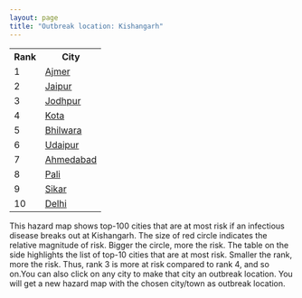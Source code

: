 ```yaml
---
layout: page
title: "Outbreak location: Kishangarh"
---
```

<div class="flex-container">
<div class="flex-item-left" id="mapid">
<script src="https://buda-magenta.github.io/hazard_map/load_map.js"></script>

<script>
var marker_outbreak = L.marker([26.588559, 74.861097],{"autoPan": true}).addTo(map); marker_outbreak.bindTooltip("Kishangarh").openTooltip();

var circle_1 = L.circle([26.469100, 74.639000], {"pane": "markerPane", "color": "red", "fill": true, "fillOpacity": 0.2, "fillRule": "evenodd", "lineCap": "round", "lineJoin": "round", "opacity": 1.0, "radius": 152217, "stroke": true, "weight": 3}).addTo(map);
circle_1.bindTooltip("Ajmer<br>rank: 1<br>hazard index: 0.152218")
circle_1.bindPopup('<a href="https://buda-magenta.github.io/hazard_map/Ajmer">Ajmer</a>')

var circle_2 = L.circle([26.915458, 75.818982], {"pane": "markerPane", "color": "red", "fill": true, "fillOpacity": 0.2, "fillRule": "evenodd", "lineCap": "round", "lineJoin": "round", "opacity": 1.0, "radius": 86995, "stroke": true, "weight": 3}).addTo(map);
circle_2.bindTooltip("Jaipur<br>rank: 2<br>hazard index: 0.086996")
circle_2.bindPopup('<a href="https://buda-magenta.github.io/hazard_map/Jaipur">Jaipur</a>')

var circle_3 = L.circle([26.296772, 73.035143], {"pane": "markerPane", "color": "red", "fill": true, "fillOpacity": 0.2, "fillRule": "evenodd", "lineCap": "round", "lineJoin": "round", "opacity": 1.0, "radius": 24289, "stroke": true, "weight": 3}).addTo(map);
circle_3.bindTooltip("Jodhpur<br>rank: 3<br>hazard index: 0.024289")
circle_3.bindPopup('<a href="https://buda-magenta.github.io/hazard_map/Jodhpur">Jodhpur</a>')

var circle_4 = L.circle([25.196826, 76.000893], {"pane": "markerPane", "color": "red", "fill": true, "fillOpacity": 0.2, "fillRule": "evenodd", "lineCap": "round", "lineJoin": "round", "opacity": 1.0, "radius": 20548, "stroke": true, "weight": 3}).addTo(map);
circle_4.bindTooltip("Kota<br>rank: 4<br>hazard index: 0.020549")
circle_4.bindPopup('<a href="https://buda-magenta.github.io/hazard_map/Kota">Kota</a>')

var circle_5 = L.circle([25.488773, 74.699613], {"pane": "markerPane", "color": "red", "fill": true, "fillOpacity": 0.2, "fillRule": "evenodd", "lineCap": "round", "lineJoin": "round", "opacity": 1.0, "radius": 16128, "stroke": true, "weight": 3}).addTo(map);
circle_5.bindTooltip("Bhilwara<br>rank: 5<br>hazard index: 0.016129")
circle_5.bindPopup('<a href="https://buda-magenta.github.io/hazard_map/Bhilwara">Bhilwara</a>')

var circle_6 = L.circle([24.578721, 73.686257], {"pane": "markerPane", "color": "red", "fill": true, "fillOpacity": 0.2, "fillRule": "evenodd", "lineCap": "round", "lineJoin": "round", "opacity": 1.0, "radius": 10836, "stroke": true, "weight": 3}).addTo(map);
circle_6.bindTooltip("Udaipur<br>rank: 6<br>hazard index: 0.010836")
circle_6.bindPopup('<a href="https://buda-magenta.github.io/hazard_map/Udaipur">Udaipur</a>')

var circle_7 = L.circle([23.021624, 72.579707], {"pane": "markerPane", "color": "red", "fill": true, "fillOpacity": 0.2, "fillRule": "evenodd", "lineCap": "round", "lineJoin": "round", "opacity": 1.0, "radius": 5729, "stroke": true, "weight": 3}).addTo(map);
circle_7.bindTooltip("Ahmedabad<br>rank: 7<br>hazard index: 0.005729")
circle_7.bindPopup('<a href="https://buda-magenta.github.io/hazard_map/Ahmedabad">Ahmedabad</a>')

var circle_8 = L.circle([25.604091, 73.415609], {"pane": "markerPane", "color": "red", "fill": true, "fillOpacity": 0.2, "fillRule": "evenodd", "lineCap": "round", "lineJoin": "round", "opacity": 1.0, "radius": 5402, "stroke": true, "weight": 3}).addTo(map);
circle_8.bindTooltip("Pali<br>rank: 8<br>hazard index: 0.005402")
circle_8.bindPopup('<a href="https://buda-magenta.github.io/hazard_map/Pali">Pali</a>')

var circle_9 = L.circle([27.662826, 75.027926], {"pane": "markerPane", "color": "red", "fill": true, "fillOpacity": 0.2, "fillRule": "evenodd", "lineCap": "round", "lineJoin": "round", "opacity": 1.0, "radius": 4990, "stroke": true, "weight": 3}).addTo(map);
circle_9.bindTooltip("Sikar<br>rank: 9<br>hazard index: 0.004991")
circle_9.bindPopup('<a href="https://buda-magenta.github.io/hazard_map/Sikar">Sikar</a>')

var circle_10 = L.circle([28.651718, 77.221939], {"pane": "markerPane", "color": "red", "fill": true, "fillOpacity": 0.2, "fillRule": "evenodd", "lineCap": "round", "lineJoin": "round", "opacity": 1.0, "radius": 4346, "stroke": true, "weight": 3}).addTo(map);
circle_10.bindTooltip("Delhi<br>rank: 10<br>hazard index: 0.004347")
circle_10.bindPopup('<a href="https://buda-magenta.github.io/hazard_map/Delhi">Delhi</a>')

var circle_11 = L.circle([26.099214, 74.312704], {"pane": "markerPane", "color": "red", "fill": true, "fillOpacity": 0.2, "fillRule": "evenodd", "lineCap": "round", "lineJoin": "round", "opacity": 1.0, "radius": 3939, "stroke": true, "weight": 3}).addTo(map);
circle_11.bindTooltip("Beawar<br>rank: 11<br>hazard index: 0.003940")
circle_11.bindPopup('<a href="https://buda-magenta.github.io/hazard_map/Beawar">Beawar</a>')

var circle_12 = L.circle([26.122147, 75.663754], {"pane": "markerPane", "color": "red", "fill": true, "fillOpacity": 0.2, "fillRule": "evenodd", "lineCap": "round", "lineJoin": "round", "opacity": 1.0, "radius": 3378, "stroke": true, "weight": 3}).addTo(map);
circle_12.bindTooltip("Tonk<br>rank: 12<br>hazard index: 0.003378")
circle_12.bindPopup('<a href="https://buda-magenta.github.io/hazard_map/Tonk">Tonk</a>')

var circle_13 = L.circle([28.206144, 74.691907], {"pane": "markerPane", "color": "red", "fill": true, "fillOpacity": 0.2, "fillRule": "evenodd", "lineCap": "round", "lineJoin": "round", "opacity": 1.0, "radius": 2991, "stroke": true, "weight": 3}).addTo(map);
circle_13.bindTooltip("Churu<br>rank: 13<br>hazard index: 0.002991")
circle_13.bindPopup('<a href="https://buda-magenta.github.io/hazard_map/Churu">Churu</a>')

var circle_14 = L.circle([27.701115, 74.464936], {"pane": "markerPane", "color": "red", "fill": true, "fillOpacity": 0.2, "fillRule": "evenodd", "lineCap": "round", "lineJoin": "round", "opacity": 1.0, "radius": 2845, "stroke": true, "weight": 3}).addTo(map);
circle_14.bindTooltip("Sujangarh<br>rank: 14<br>hazard index: 0.002845")
circle_14.bindPopup('<a href="https://buda-magenta.github.io/hazard_map/Sujangarh">Sujangarh</a>')

var circle_15 = L.circle([25.500000, 75.833333], {"pane": "markerPane", "color": "red", "fill": true, "fillOpacity": 0.2, "fillRule": "evenodd", "lineCap": "round", "lineJoin": "round", "opacity": 1.0, "radius": 2385, "stroke": true, "weight": 3}).addTo(map);
circle_15.bindTooltip("Bundi<br>rank: 15<br>hazard index: 0.002386")
circle_15.bindPopup('<a href="https://buda-magenta.github.io/hazard_map/Bundi">Bundi</a>')

var circle_16 = L.circle([24.500000, 74.500000], {"pane": "markerPane", "color": "red", "fill": true, "fillOpacity": 0.2, "fillRule": "evenodd", "lineCap": "round", "lineJoin": "round", "opacity": 1.0, "radius": 2337, "stroke": true, "weight": 3}).addTo(map);
circle_16.bindTooltip("Chittaurgarh<br>rank: 16<br>hazard index: 0.002338")
circle_16.bindPopup('<a href="https://buda-magenta.github.io/hazard_map/Chittaurgarh">Chittaurgarh</a>')

var circle_17 = L.circle([27.060786, 74.176675], {"pane": "markerPane", "color": "red", "fill": true, "fillOpacity": 0.2, "fillRule": "evenodd", "lineCap": "round", "lineJoin": "round", "opacity": 1.0, "radius": 2143, "stroke": true, "weight": 3}).addTo(map);
circle_17.bindTooltip("Nagaur<br>rank: 17<br>hazard index: 0.002143")
circle_17.bindPopup('<a href="https://buda-magenta.github.io/hazard_map/Nagaur">Nagaur</a>')

var circle_18 = L.circle([28.015929, 73.317137], {"pane": "markerPane", "color": "red", "fill": true, "fillOpacity": 0.2, "fillRule": "evenodd", "lineCap": "round", "lineJoin": "round", "opacity": 1.0, "radius": 2128, "stroke": true, "weight": 3}).addTo(map);
circle_18.bindTooltip("Bikaner<br>rank: 18<br>hazard index: 0.002128")
circle_18.bindPopup('<a href="https://buda-magenta.github.io/hazard_map/Bikaner">Bikaner</a>')

var circle_19 = L.circle([26.229141, 76.304533], {"pane": "markerPane", "color": "red", "fill": true, "fillOpacity": 0.2, "fillRule": "evenodd", "lineCap": "round", "lineJoin": "round", "opacity": 1.0, "radius": 1923, "stroke": true, "weight": 3}).addTo(map);
circle_19.bindTooltip("Sawai Madhopur<br>rank: 19<br>hazard index: 0.001923")
circle_19.bindPopup('<a href="https://buda-magenta.github.io/hazard_map/Sawai_Madhopur">Sawai Madhopur</a>')

var circle_20 = L.circle([23.258486, 77.401989], {"pane": "markerPane", "color": "red", "fill": true, "fillOpacity": 0.2, "fillRule": "evenodd", "lineCap": "round", "lineJoin": "round", "opacity": 1.0, "radius": 1633, "stroke": true, "weight": 3}).addTo(map);
circle_20.bindTooltip("Bhopal<br>rank: 20<br>hazard index: 0.001633")
circle_20.bindPopup('<a href="https://buda-magenta.github.io/hazard_map/Bhopal">Bhopal</a>')

var circle_21 = L.circle([27.175255, 78.009816], {"pane": "markerPane", "color": "red", "fill": true, "fillOpacity": 0.2, "fillRule": "evenodd", "lineCap": "round", "lineJoin": "round", "opacity": 1.0, "radius": 1336, "stroke": true, "weight": 3}).addTo(map);
circle_21.bindTooltip("Agra<br>rank: 21<br>hazard index: 0.001336")
circle_21.bindPopup('<a href="https://buda-magenta.github.io/hazard_map/Agra">Agra</a>')

var circle_22 = L.circle([19.075990, 72.877393], {"pane": "markerPane", "color": "red", "fill": true, "fillOpacity": 0.2, "fillRule": "evenodd", "lineCap": "round", "lineJoin": "round", "opacity": 1.0, "radius": 1309, "stroke": true, "weight": 3}).addTo(map);
circle_22.bindTooltip("Mumbai<br>rank: 22<br>hazard index: 0.001310")
circle_22.bindPopup('<a href="https://buda-magenta.github.io/hazard_map/Mumbai">Mumbai</a>')

var circle_23 = L.circle([27.639077, 76.614452], {"pane": "markerPane", "color": "red", "fill": true, "fillOpacity": 0.2, "fillRule": "evenodd", "lineCap": "round", "lineJoin": "round", "opacity": 1.0, "radius": 1301, "stroke": true, "weight": 3}).addTo(map);
circle_23.bindTooltip("Alwar<br>rank: 23<br>hazard index: 0.001302")
circle_23.bindPopup('<a href="https://buda-magenta.github.io/hazard_map/Alwar">Alwar</a>')

var circle_24 = L.circle([23.071874, 70.131715], {"pane": "markerPane", "color": "red", "fill": true, "fillOpacity": 0.2, "fillRule": "evenodd", "lineCap": "round", "lineJoin": "round", "opacity": 1.0, "radius": 1105, "stroke": true, "weight": 3}).addTo(map);
circle_24.bindTooltip("Gandhidham<br>rank: 24<br>hazard index: 0.001106")
circle_24.bindPopup('<a href="https://buda-magenta.github.io/hazard_map/Gandhidham">Gandhidham</a>')

var circle_25 = L.circle([22.305199, 70.802834], {"pane": "markerPane", "color": "red", "fill": true, "fillOpacity": 0.2, "fillRule": "evenodd", "lineCap": "round", "lineJoin": "round", "opacity": 1.0, "radius": 778, "stroke": true, "weight": 3}).addTo(map);
circle_25.bindTooltip("Rajkot<br>rank: 25<br>hazard index: 0.000779")
circle_25.bindPopup('<a href="https://buda-magenta.github.io/hazard_map/Rajkot">Rajkot</a>')

var circle_26 = L.circle([28.079690, 75.541768], {"pane": "markerPane", "color": "red", "fill": true, "fillOpacity": 0.2, "fillRule": "evenodd", "lineCap": "round", "lineJoin": "round", "opacity": 1.0, "radius": 758, "stroke": true, "weight": 3}).addTo(map);
circle_26.bindTooltip("Jhunjhunun<br>rank: 26<br>hazard index: 0.000758")
circle_26.bindPopup('<a href="https://buda-magenta.github.io/hazard_map/Jhunjhunun">Jhunjhunun</a>')

var circle_27 = L.circle([24.170979, 72.436638], {"pane": "markerPane", "color": "red", "fill": true, "fillOpacity": 0.2, "fillRule": "evenodd", "lineCap": "round", "lineJoin": "round", "opacity": 1.0, "radius": 749, "stroke": true, "weight": 3}).addTo(map);
circle_27.bindTooltip("Palanpur<br>rank: 27<br>hazard index: 0.000750")
circle_27.bindPopup('<a href="https://buda-magenta.github.io/hazard_map/Palanpur">Palanpur</a>')

var circle_28 = L.circle([23.247245, 69.668339], {"pane": "markerPane", "color": "red", "fill": true, "fillOpacity": 0.2, "fillRule": "evenodd", "lineCap": "round", "lineJoin": "round", "opacity": 1.0, "radius": 654, "stroke": true, "weight": 3}).addTo(map);
circle_28.bindTooltip("Bhuj<br>rank: 28<br>hazard index: 0.000654")
circle_28.bindPopup('<a href="https://buda-magenta.github.io/hazard_map/Bhuj">Bhuj</a>')

var circle_29 = L.circle([22.541418, 88.357691], {"pane": "markerPane", "color": "red", "fill": true, "fillOpacity": 0.2, "fillRule": "evenodd", "lineCap": "round", "lineJoin": "round", "opacity": 1.0, "radius": 596, "stroke": true, "weight": 3}).addTo(map);
circle_29.bindTooltip("Kolkata<br>rank: 29<br>hazard index: 0.000596")
circle_29.bindPopup('<a href="https://buda-magenta.github.io/hazard_map/Kolkata">Kolkata</a>')

var circle_30 = L.circle([24.917151, 76.696403], {"pane": "markerPane", "color": "red", "fill": true, "fillOpacity": 0.2, "fillRule": "evenodd", "lineCap": "round", "lineJoin": "round", "opacity": 1.0, "radius": 593, "stroke": true, "weight": 3}).addTo(map);
circle_30.bindTooltip("Baran<br>rank: 30<br>hazard index: 0.000594")
circle_30.bindPopup('<a href="https://buda-magenta.github.io/hazard_map/Baran">Baran</a>')

var circle_31 = L.circle([23.160894, 79.949770], {"pane": "markerPane", "color": "red", "fill": true, "fillOpacity": 0.2, "fillRule": "evenodd", "lineCap": "round", "lineJoin": "round", "opacity": 1.0, "radius": 588, "stroke": true, "weight": 3}).addTo(map);
circle_31.bindTooltip("Jabalpur<br>rank: 31<br>hazard index: 0.000588")
circle_31.bindPopup('<a href="https://buda-magenta.github.io/hazard_map/Jabalpur">Jabalpur</a>')

var circle_32 = L.circle([25.531031, 78.652689], {"pane": "markerPane", "color": "red", "fill": true, "fillOpacity": 0.2, "fillRule": "evenodd", "lineCap": "round", "lineJoin": "round", "opacity": 1.0, "radius": 570, "stroke": true, "weight": 3}).addTo(map);
circle_32.bindTooltip("Jhansi<br>rank: 32<br>hazard index: 0.000571")
circle_32.bindPopup('<a href="https://buda-magenta.github.io/hazard_map/Jhansi">Jhansi</a>')

var circle_33 = L.circle([17.388786, 78.461065], {"pane": "markerPane", "color": "red", "fill": true, "fillOpacity": 0.2, "fillRule": "evenodd", "lineCap": "round", "lineJoin": "round", "opacity": 1.0, "radius": 565, "stroke": true, "weight": 3}).addTo(map);
circle_33.bindTooltip("Hyderabad<br>rank: 33<br>hazard index: 0.000565")
circle_33.bindPopup('<a href="https://buda-magenta.github.io/hazard_map/Hyderabad">Hyderabad</a>')

var circle_34 = L.circle([12.979120, 77.591300], {"pane": "markerPane", "color": "red", "fill": true, "fillOpacity": 0.2, "fillRule": "evenodd", "lineCap": "round", "lineJoin": "round", "opacity": 1.0, "radius": 551, "stroke": true, "weight": 3}).addTo(map);
circle_34.bindTooltip("Bangalore<br>rank: 34<br>hazard index: 0.000552")
circle_34.bindPopup('<a href="https://buda-magenta.github.io/hazard_map/Bangalore">Bangalore</a>')

var circle_35 = L.circle([21.170200, 72.831100], {"pane": "markerPane", "color": "red", "fill": true, "fillOpacity": 0.2, "fillRule": "evenodd", "lineCap": "round", "lineJoin": "round", "opacity": 1.0, "radius": 515, "stroke": true, "weight": 3}).addTo(map);
circle_35.bindTooltip("Surat<br>rank: 35<br>hazard index: 0.000515")
circle_35.bindPopup('<a href="https://buda-magenta.github.io/hazard_map/Surat">Surat</a>')

var circle_36 = L.circle([26.460914, 80.321759], {"pane": "markerPane", "color": "red", "fill": true, "fillOpacity": 0.2, "fillRule": "evenodd", "lineCap": "round", "lineJoin": "round", "opacity": 1.0, "radius": 491, "stroke": true, "weight": 3}).addTo(map);
circle_36.bindTooltip("Kanpur<br>rank: 36<br>hazard index: 0.000491")
circle_36.bindPopup('<a href="https://buda-magenta.github.io/hazard_map/Kanpur">Kanpur</a>')

var circle_37 = L.circle([24.935635, 82.647701], {"pane": "markerPane", "color": "red", "fill": true, "fillOpacity": 0.2, "fillRule": "evenodd", "lineCap": "round", "lineJoin": "round", "opacity": 1.0, "radius": 481, "stroke": true, "weight": 3}).addTo(map);
circle_37.bindTooltip("Mirzapur<br>rank: 37<br>hazard index: 0.000482")
circle_37.bindPopup('<a href="https://buda-magenta.github.io/hazard_map/Mirzapur">Mirzapur</a>')

var circle_38 = L.circle([24.268349, 72.204387], {"pane": "markerPane", "color": "red", "fill": true, "fillOpacity": 0.2, "fillRule": "evenodd", "lineCap": "round", "lineJoin": "round", "opacity": 1.0, "radius": 479, "stroke": true, "weight": 3}).addTo(map);
circle_38.bindTooltip("Deesa<br>rank: 38<br>hazard index: 0.000480")
circle_38.bindPopup('<a href="https://buda-magenta.github.io/hazard_map/Deesa">Deesa</a>')

var circle_39 = L.circle([23.174597, 75.785142], {"pane": "markerPane", "color": "red", "fill": true, "fillOpacity": 0.2, "fillRule": "evenodd", "lineCap": "round", "lineJoin": "round", "opacity": 1.0, "radius": 468, "stroke": true, "weight": 3}).addTo(map);
circle_39.bindTooltip("Ujjain<br>rank: 39<br>hazard index: 0.000469")
circle_39.bindPopup('<a href="https://buda-magenta.github.io/hazard_map/Ujjain">Ujjain</a>')

var circle_40 = L.circle([27.633333, 77.583333], {"pane": "markerPane", "color": "red", "fill": true, "fillOpacity": 0.2, "fillRule": "evenodd", "lineCap": "round", "lineJoin": "round", "opacity": 1.0, "radius": 454, "stroke": true, "weight": 3}).addTo(map);
circle_40.bindTooltip("Mathura<br>rank: 40<br>hazard index: 0.000455")
circle_40.bindPopup('<a href="https://buda-magenta.github.io/hazard_map/Mathura">Mathura</a>')

var circle_41 = L.circle([22.720362, 75.868200], {"pane": "markerPane", "color": "red", "fill": true, "fillOpacity": 0.2, "fillRule": "evenodd", "lineCap": "round", "lineJoin": "round", "opacity": 1.0, "radius": 413, "stroke": true, "weight": 3}).addTo(map);
circle_41.bindTooltip("Indore<br>rank: 41<br>hazard index: 0.000413")
circle_41.bindPopup('<a href="https://buda-magenta.github.io/hazard_map/Indore">Indore</a>')

var circle_42 = L.circle([30.909016, 75.851601], {"pane": "markerPane", "color": "red", "fill": true, "fillOpacity": 0.2, "fillRule": "evenodd", "lineCap": "round", "lineJoin": "round", "opacity": 1.0, "radius": 409, "stroke": true, "weight": 3}).addTo(map);
circle_42.bindTooltip("Ludhiana<br>rank: 42<br>hazard index: 0.000410")
circle_42.bindPopup('<a href="https://buda-magenta.github.io/hazard_map/Ludhiana">Ludhiana</a>')

var circle_43 = L.circle([23.480592, 74.917790], {"pane": "markerPane", "color": "red", "fill": true, "fillOpacity": 0.2, "fillRule": "evenodd", "lineCap": "round", "lineJoin": "round", "opacity": 1.0, "radius": 366, "stroke": true, "weight": 3}).addTo(map);
circle_43.bindTooltip("Ratlam<br>rank: 43<br>hazard index: 0.000366")
circle_43.bindPopup('<a href="https://buda-magenta.github.io/hazard_map/Ratlam">Ratlam</a>')

var circle_44 = L.circle([28.195647, 76.616518], {"pane": "markerPane", "color": "red", "fill": true, "fillOpacity": 0.2, "fillRule": "evenodd", "lineCap": "round", "lineJoin": "round", "opacity": 1.0, "radius": 360, "stroke": true, "weight": 3}).addTo(map);
circle_44.bindTooltip("Rewari<br>rank: 44<br>hazard index: 0.000361")
circle_44.bindPopup('<a href="https://buda-magenta.github.io/hazard_map/Rewari">Rewari</a>')

var circle_45 = L.circle([29.168807, 75.746110], {"pane": "markerPane", "color": "red", "fill": true, "fillOpacity": 0.2, "fillRule": "evenodd", "lineCap": "round", "lineJoin": "round", "opacity": 1.0, "radius": 329, "stroke": true, "weight": 3}).addTo(map);
circle_45.bindTooltip("Hisar<br>rank: 45<br>hazard index: 0.000330")
circle_45.bindPopup('<a href="https://buda-magenta.github.io/hazard_map/Hisar">Hisar</a>')

var circle_46 = L.circle([28.428262, 77.002700], {"pane": "markerPane", "color": "red", "fill": true, "fillOpacity": 0.2, "fillRule": "evenodd", "lineCap": "round", "lineJoin": "round", "opacity": 1.0, "radius": 308, "stroke": true, "weight": 3}).addTo(map);
circle_46.bindTooltip("Gurgaon<br>rank: 46<br>hazard index: 0.000308")
circle_46.bindPopup('<a href="https://buda-magenta.github.io/hazard_map/Gurgaon">Gurgaon</a>')

var circle_47 = L.circle([23.666667, 72.500000], {"pane": "markerPane", "color": "red", "fill": true, "fillOpacity": 0.2, "fillRule": "evenodd", "lineCap": "round", "lineJoin": "round", "opacity": 1.0, "radius": 290, "stroke": true, "weight": 3}).addTo(map);
circle_47.bindTooltip("Mahesana<br>rank: 47<br>hazard index: 0.000291")
circle_47.bindPopup('<a href="https://buda-magenta.github.io/hazard_map/Mahesana">Mahesana</a>')

var circle_48 = L.circle([24.462465, 74.850114], {"pane": "markerPane", "color": "red", "fill": true, "fillOpacity": 0.2, "fillRule": "evenodd", "lineCap": "round", "lineJoin": "round", "opacity": 1.0, "radius": 263, "stroke": true, "weight": 3}).addTo(map);
circle_48.bindTooltip("Nimach<br>rank: 48<br>hazard index: 0.000263")
circle_48.bindPopup('<a href="https://buda-magenta.github.io/hazard_map/Nimach">Nimach</a>')

var circle_49 = L.circle([24.265131, 75.387182], {"pane": "markerPane", "color": "red", "fill": true, "fillOpacity": 0.2, "fillRule": "evenodd", "lineCap": "round", "lineJoin": "round", "opacity": 1.0, "radius": 254, "stroke": true, "weight": 3}).addTo(map);
circle_49.bindTooltip("Mandsaur<br>rank: 49<br>hazard index: 0.000254")
circle_49.bindPopup('<a href="https://buda-magenta.github.io/hazard_map/Mandsaur">Mandsaur</a>')

var circle_50 = L.circle([30.733442, 76.779714], {"pane": "markerPane", "color": "red", "fill": true, "fillOpacity": 0.2, "fillRule": "evenodd", "lineCap": "round", "lineJoin": "round", "opacity": 1.0, "radius": 241, "stroke": true, "weight": 3}).addTo(map);
circle_50.bindTooltip("Chandigarh<br>rank: 50<br>hazard index: 0.000242")
circle_50.bindPopup('<a href="https://buda-magenta.github.io/hazard_map/Chandigarh">Chandigarh</a>')

var circle_51 = L.circle([13.083694, 80.270186], {"pane": "markerPane", "color": "red", "fill": true, "fillOpacity": 0.2, "fillRule": "evenodd", "lineCap": "round", "lineJoin": "round", "opacity": 1.0, "radius": 237, "stroke": true, "weight": 3}).addTo(map);
circle_51.bindTooltip("Chennai<br>rank: 51<br>hazard index: 0.000238")
circle_51.bindPopup('<a href="https://buda-magenta.github.io/hazard_map/Chennai">Chennai</a>')

var circle_52 = L.circle([26.838100, 80.934600], {"pane": "markerPane", "color": "red", "fill": true, "fillOpacity": 0.2, "fillRule": "evenodd", "lineCap": "round", "lineJoin": "round", "opacity": 1.0, "radius": 234, "stroke": true, "weight": 3}).addTo(map);
circle_52.bindTooltip("Lucknow<br>rank: 52<br>hazard index: 0.000234")
circle_52.bindPopup('<a href="https://buda-magenta.github.io/hazard_map/Lucknow">Lucknow</a>')

var circle_53 = L.circle([23.809612, 78.759114], {"pane": "markerPane", "color": "red", "fill": true, "fillOpacity": 0.2, "fillRule": "evenodd", "lineCap": "round", "lineJoin": "round", "opacity": 1.0, "radius": 234, "stroke": true, "weight": 3}).addTo(map);
circle_53.bindTooltip("Sagar<br>rank: 53<br>hazard index: 0.000234")
circle_53.bindPopup('<a href="https://buda-magenta.github.io/hazard_map/Sagar">Sagar</a>')

var circle_54 = L.circle([25.438130, 81.833800], {"pane": "markerPane", "color": "red", "fill": true, "fillOpacity": 0.2, "fillRule": "evenodd", "lineCap": "round", "lineJoin": "round", "opacity": 1.0, "radius": 229, "stroke": true, "weight": 3}).addTo(map);
circle_54.bindTooltip("Allahabad<br>rank: 54<br>hazard index: 0.000230")
circle_54.bindPopup('<a href="https://buda-magenta.github.io/hazard_map/Allahabad">Allahabad</a>')

var circle_55 = L.circle([22.297314, 73.194257], {"pane": "markerPane", "color": "red", "fill": true, "fillOpacity": 0.2, "fillRule": "evenodd", "lineCap": "round", "lineJoin": "round", "opacity": 1.0, "radius": 228, "stroke": true, "weight": 3}).addTo(map);
circle_55.bindTooltip("Vadodara<br>rank: 55<br>hazard index: 0.000228")
circle_55.bindPopup('<a href="https://buda-magenta.github.io/hazard_map/Vadodara">Vadodara</a>')

var circle_56 = L.circle([24.500000, 77.500000], {"pane": "markerPane", "color": "red", "fill": true, "fillOpacity": 0.2, "fillRule": "evenodd", "lineCap": "round", "lineJoin": "round", "opacity": 1.0, "radius": 226, "stroke": true, "weight": 3}).addTo(map);
circle_56.bindTooltip("Guna<br>rank: 56<br>hazard index: 0.000227")
circle_56.bindPopup('<a href="https://buda-magenta.github.io/hazard_map/Guna">Guna</a>')

var circle_57 = L.circle([31.292011, 75.568058], {"pane": "markerPane", "color": "red", "fill": true, "fillOpacity": 0.2, "fillRule": "evenodd", "lineCap": "round", "lineJoin": "round", "opacity": 1.0, "radius": 221, "stroke": true, "weight": 3}).addTo(map);
circle_57.bindTooltip("Jalandhar<br>rank: 57<br>hazard index: 0.000222")
circle_57.bindPopup('<a href="https://buda-magenta.github.io/hazard_map/Jalandhar">Jalandhar</a>')

var circle_58 = L.circle([27.265212, 77.369126], {"pane": "markerPane", "color": "red", "fill": true, "fillOpacity": 0.2, "fillRule": "evenodd", "lineCap": "round", "lineJoin": "round", "opacity": 1.0, "radius": 218, "stroke": true, "weight": 3}).addTo(map);
circle_58.bindTooltip("Bharatpur<br>rank: 58<br>hazard index: 0.000218")
circle_58.bindPopup('<a href="https://buda-magenta.github.io/hazard_map/Bharatpur">Bharatpur</a>')

var circle_59 = L.circle([21.149813, 79.082056], {"pane": "markerPane", "color": "red", "fill": true, "fillOpacity": 0.2, "fillRule": "evenodd", "lineCap": "round", "lineJoin": "round", "opacity": 1.0, "radius": 212, "stroke": true, "weight": 3}).addTo(map);
circle_59.bindTooltip("Nagpur<br>rank: 59<br>hazard index: 0.000212")
circle_59.bindPopup('<a href="https://buda-magenta.github.io/hazard_map/Nagpur">Nagpur</a>')

var circle_60 = L.circle([18.521428, 73.854454], {"pane": "markerPane", "color": "red", "fill": true, "fillOpacity": 0.2, "fillRule": "evenodd", "lineCap": "round", "lineJoin": "round", "opacity": 1.0, "radius": 200, "stroke": true, "weight": 3}).addTo(map);
circle_60.bindTooltip("Pune<br>rank: 60<br>hazard index: 0.000201")
circle_60.bindPopup('<a href="https://buda-magenta.github.io/hazard_map/Pune">Pune</a>')

var circle_61 = L.circle([31.634308, 74.873679], {"pane": "markerPane", "color": "red", "fill": true, "fillOpacity": 0.2, "fillRule": "evenodd", "lineCap": "round", "lineJoin": "round", "opacity": 1.0, "radius": 197, "stroke": true, "weight": 3}).addTo(map);
circle_61.bindTooltip("Amritsar<br>rank: 61<br>hazard index: 0.000198")
circle_61.bindPopup('<a href="https://buda-magenta.github.io/hazard_map/Amritsar">Amritsar</a>')

var circle_62 = L.circle([23.833962, 80.392456], {"pane": "markerPane", "color": "red", "fill": true, "fillOpacity": 0.2, "fillRule": "evenodd", "lineCap": "round", "lineJoin": "round", "opacity": 1.0, "radius": 190, "stroke": true, "weight": 3}).addTo(map);
circle_62.bindTooltip("Murwara<br>rank: 62<br>hazard index: 0.000190")
circle_62.bindPopup('<a href="https://buda-magenta.github.io/hazard_map/Murwara">Murwara</a>')

var circle_63 = L.circle([30.179115, 75.047102], {"pane": "markerPane", "color": "red", "fill": true, "fillOpacity": 0.2, "fillRule": "evenodd", "lineCap": "round", "lineJoin": "round", "opacity": 1.0, "radius": 174, "stroke": true, "weight": 3}).addTo(map);
circle_63.bindTooltip("Bathinda<br>rank: 63<br>hazard index: 0.000174")
circle_63.bindPopup('<a href="https://buda-magenta.github.io/hazard_map/Bathinda">Bathinda</a>')

var circle_64 = L.circle([26.732501, 77.036312], {"pane": "markerPane", "color": "red", "fill": true, "fillOpacity": 0.2, "fillRule": "evenodd", "lineCap": "round", "lineJoin": "round", "opacity": 1.0, "radius": 173, "stroke": true, "weight": 3}).addTo(map);
circle_64.bindTooltip("Hindaun<br>rank: 64<br>hazard index: 0.000173")
circle_64.bindPopup('<a href="https://buda-magenta.github.io/hazard_map/Hindaun">Hindaun</a>')

var circle_65 = L.circle([29.367200, 74.298364], {"pane": "markerPane", "color": "red", "fill": true, "fillOpacity": 0.2, "fillRule": "evenodd", "lineCap": "round", "lineJoin": "round", "opacity": 1.0, "radius": 166, "stroke": true, "weight": 3}).addTo(map);
circle_65.bindTooltip("Hanumangarh<br>rank: 65<br>hazard index: 0.000167")
circle_65.bindPopup('<a href="https://buda-magenta.github.io/hazard_map/Hanumangarh">Hanumangarh</a>')

var circle_66 = L.circle([26.166667, 77.500000], {"pane": "markerPane", "color": "red", "fill": true, "fillOpacity": 0.2, "fillRule": "evenodd", "lineCap": "round", "lineJoin": "round", "opacity": 1.0, "radius": 160, "stroke": true, "weight": 3}).addTo(map);
circle_66.bindTooltip("Morena<br>rank: 66<br>hazard index: 0.000161")
circle_66.bindPopup('<a href="https://buda-magenta.github.io/hazard_map/Morena">Morena</a>')

var circle_67 = L.circle([23.795281, 86.430964], {"pane": "markerPane", "color": "red", "fill": true, "fillOpacity": 0.2, "fillRule": "evenodd", "lineCap": "round", "lineJoin": "round", "opacity": 1.0, "radius": 153, "stroke": true, "weight": 3}).addTo(map);
circle_67.bindTooltip("Dhanbad<br>rank: 67<br>hazard index: 0.000154")
circle_67.bindPopup('<a href="https://buda-magenta.github.io/hazard_map/Dhanbad">Dhanbad</a>')

var circle_68 = L.circle([22.473242, 70.055210], {"pane": "markerPane", "color": "red", "fill": true, "fillOpacity": 0.2, "fillRule": "evenodd", "lineCap": "round", "lineJoin": "round", "opacity": 1.0, "radius": 147, "stroke": true, "weight": 3}).addTo(map);
circle_68.bindTooltip("Jamnagar<br>rank: 68<br>hazard index: 0.000147")
circle_68.bindPopup('<a href="https://buda-magenta.github.io/hazard_map/Jamnagar">Jamnagar</a>')

var circle_69 = L.circle([21.237947, 81.633683], {"pane": "markerPane", "color": "red", "fill": true, "fillOpacity": 0.2, "fillRule": "evenodd", "lineCap": "round", "lineJoin": "round", "opacity": 1.0, "radius": 143, "stroke": true, "weight": 3}).addTo(map);
circle_69.bindTooltip("Raipur<br>rank: 69<br>hazard index: 0.000143")
circle_69.bindPopup('<a href="https://buda-magenta.github.io/hazard_map/Raipur">Raipur</a>')

var circle_70 = L.circle([25.609324, 85.123525], {"pane": "markerPane", "color": "red", "fill": true, "fillOpacity": 0.2, "fillRule": "evenodd", "lineCap": "round", "lineJoin": "round", "opacity": 1.0, "radius": 136, "stroke": true, "weight": 3}).addTo(map);
circle_70.bindTooltip("Patna<br>rank: 70<br>hazard index: 0.000136")
circle_70.bindPopup('<a href="https://buda-magenta.github.io/hazard_map/Patna">Patna</a>')

var circle_71 = L.circle([26.180598, 91.753943], {"pane": "markerPane", "color": "red", "fill": true, "fillOpacity": 0.2, "fillRule": "evenodd", "lineCap": "round", "lineJoin": "round", "opacity": 1.0, "radius": 118, "stroke": true, "weight": 3}).addTo(map);
circle_71.bindTooltip("Guwahati<br>rank: 71<br>hazard index: 0.000119")
circle_71.bindPopup('<a href="https://buda-magenta.github.io/hazard_map/Guwahati">Guwahati</a>')

var circle_72 = L.circle([22.750000, 71.666667], {"pane": "markerPane", "color": "red", "fill": true, "fillOpacity": 0.2, "fillRule": "evenodd", "lineCap": "round", "lineJoin": "round", "opacity": 1.0, "radius": 107, "stroke": true, "weight": 3}).addTo(map);
circle_72.bindTooltip("Surendranagar<br>rank: 72<br>hazard index: 0.000108")
circle_72.bindPopup('<a href="https://buda-magenta.github.io/hazard_map/Surendranagar">Surendranagar</a>')

var circle_73 = L.circle([23.750000, 79.583333], {"pane": "markerPane", "color": "red", "fill": true, "fillOpacity": 0.2, "fillRule": "evenodd", "lineCap": "round", "lineJoin": "round", "opacity": 1.0, "radius": 107, "stroke": true, "weight": 3}).addTo(map);
circle_73.bindTooltip("Damoh<br>rank: 73<br>hazard index: 0.000107")
circle_73.bindPopup('<a href="https://buda-magenta.github.io/hazard_map/Damoh">Damoh</a>')

var circle_74 = L.circle([28.793170, 76.139128], {"pane": "markerPane", "color": "red", "fill": true, "fillOpacity": 0.2, "fillRule": "evenodd", "lineCap": "round", "lineJoin": "round", "opacity": 1.0, "radius": 106, "stroke": true, "weight": 3}).addTo(map);
circle_74.bindTooltip("Bhiwani<br>rank: 74<br>hazard index: 0.000107")
circle_74.bindPopup('<a href="https://buda-magenta.github.io/hazard_map/Bhiwani">Bhiwani</a>')

var circle_75 = L.circle([26.653396, 77.624206], {"pane": "markerPane", "color": "red", "fill": true, "fillOpacity": 0.2, "fillRule": "evenodd", "lineCap": "round", "lineJoin": "round", "opacity": 1.0, "radius": 105, "stroke": true, "weight": 3}).addTo(map);
circle_75.bindTooltip("Dhaulpur<br>rank: 75<br>hazard index: 0.000106")
circle_75.bindPopup('<a href="https://buda-magenta.github.io/hazard_map/Dhaulpur">Dhaulpur</a>')

var circle_76 = L.circle([26.203725, 78.157363], {"pane": "markerPane", "color": "red", "fill": true, "fillOpacity": 0.2, "fillRule": "evenodd", "lineCap": "round", "lineJoin": "round", "opacity": 1.0, "radius": 100, "stroke": true, "weight": 3}).addTo(map);
circle_76.bindTooltip("Gwalior<br>rank: 76<br>hazard index: 0.000101")
circle_76.bindPopup('<a href="https://buda-magenta.github.io/hazard_map/Gwalior">Gwalior</a>')

var circle_77 = L.circle([23.115688, 77.066239], {"pane": "markerPane", "color": "red", "fill": true, "fillOpacity": 0.2, "fillRule": "evenodd", "lineCap": "round", "lineJoin": "round", "opacity": 1.0, "radius": 97, "stroke": true, "weight": 3}).addTo(map);
circle_77.bindTooltip("Sehore<br>rank: 77<br>hazard index: 0.000098")
circle_77.bindPopup('<a href="https://buda-magenta.github.io/hazard_map/Sehore">Sehore</a>')

var circle_78 = L.circle([23.587548, 75.675679], {"pane": "markerPane", "color": "red", "fill": true, "fillOpacity": 0.2, "fillRule": "evenodd", "lineCap": "round", "lineJoin": "round", "opacity": 1.0, "radius": 91, "stroke": true, "weight": 3}).addTo(map);
circle_78.bindTooltip("Nagda<br>rank: 78<br>hazard index: 0.000091")
circle_78.bindPopup('<a href="https://buda-magenta.github.io/hazard_map/Nagda">Nagda</a>')

var circle_79 = L.circle([28.901090, 76.580193], {"pane": "markerPane", "color": "red", "fill": true, "fillOpacity": 0.2, "fillRule": "evenodd", "lineCap": "round", "lineJoin": "round", "opacity": 1.0, "radius": 83, "stroke": true, "weight": 3}).addTo(map);
circle_79.bindTooltip("Rohtak<br>rank: 79<br>hazard index: 0.000084")
circle_79.bindPopup('<a href="https://buda-magenta.github.io/hazard_map/Rohtak">Rohtak</a>')

var circle_80 = L.circle([25.335649, 83.007629], {"pane": "markerPane", "color": "red", "fill": true, "fillOpacity": 0.2, "fillRule": "evenodd", "lineCap": "round", "lineJoin": "round", "opacity": 1.0, "radius": 75, "stroke": true, "weight": 3}).addTo(map);
circle_80.bindTooltip("Varanasi<br>rank: 80<br>hazard index: 0.000076")
circle_80.bindPopup('<a href="https://buda-magenta.github.io/hazard_map/Varanasi">Varanasi</a>')

var circle_81 = L.circle([23.535048, 87.338043], {"pane": "markerPane", "color": "red", "fill": true, "fillOpacity": 0.2, "fillRule": "evenodd", "lineCap": "round", "lineJoin": "round", "opacity": 1.0, "radius": 75, "stroke": true, "weight": 3}).addTo(map);
circle_81.bindTooltip("Durgapur<br>rank: 81<br>hazard index: 0.000075")
circle_81.bindPopup('<a href="https://buda-magenta.github.io/hazard_map/Durgapur">Durgapur</a>')

var circle_82 = L.circle([23.687130, 86.974659], {"pane": "markerPane", "color": "red", "fill": true, "fillOpacity": 0.2, "fillRule": "evenodd", "lineCap": "round", "lineJoin": "round", "opacity": 1.0, "radius": 74, "stroke": true, "weight": 3}).addTo(map);
circle_82.bindTooltip("Asansol<br>rank: 82<br>hazard index: 0.000075")
circle_82.bindPopup('<a href="https://buda-magenta.github.io/hazard_map/Asansol">Asansol</a>')

var circle_83 = L.circle([28.863842, 78.805778], {"pane": "markerPane", "color": "red", "fill": true, "fillOpacity": 0.2, "fillRule": "evenodd", "lineCap": "round", "lineJoin": "round", "opacity": 1.0, "radius": 73, "stroke": true, "weight": 3}).addTo(map);
circle_83.bindTooltip("Moradabad<br>rank: 83<br>hazard index: 0.000073")
circle_83.bindPopup('<a href="https://buda-magenta.github.io/hazard_map/Moradabad">Moradabad</a>')

var circle_84 = L.circle([19.194329, 72.970178], {"pane": "markerPane", "color": "red", "fill": true, "fillOpacity": 0.2, "fillRule": "evenodd", "lineCap": "round", "lineJoin": "round", "opacity": 1.0, "radius": 73, "stroke": true, "weight": 3}).addTo(map);
circle_84.bindTooltip("Thane<br>rank: 84<br>hazard index: 0.000073")
circle_84.bindPopup('<a href="https://buda-magenta.github.io/hazard_map/Thane">Thane</a>')

var circle_85 = L.circle([22.610318, 73.461706], {"pane": "markerPane", "color": "red", "fill": true, "fillOpacity": 0.2, "fillRule": "evenodd", "lineCap": "round", "lineJoin": "round", "opacity": 1.0, "radius": 72, "stroke": true, "weight": 3}).addTo(map);
circle_85.bindTooltip("Kalol<br>rank: 85<br>hazard index: 0.000073")
circle_85.bindPopup('<a href="https://buda-magenta.github.io/hazard_map/Kalol">Kalol</a>')

var circle_86 = L.circle([19.794750, 75.077922], {"pane": "markerPane", "color": "red", "fill": true, "fillOpacity": 0.2, "fillRule": "evenodd", "lineCap": "round", "lineJoin": "round", "opacity": 1.0, "radius": 67, "stroke": true, "weight": 3}).addTo(map);
circle_86.bindTooltip("Gangapur<br>rank: 86<br>hazard index: 0.000067")
circle_86.bindPopup('<a href="https://buda-magenta.github.io/hazard_map/Gangapur">Gangapur</a>')

var circle_87 = L.circle([23.223288, 72.649227], {"pane": "markerPane", "color": "red", "fill": true, "fillOpacity": 0.2, "fillRule": "evenodd", "lineCap": "round", "lineJoin": "round", "opacity": 1.0, "radius": 63, "stroke": true, "weight": 3}).addTo(map);
circle_87.bindTooltip("Gandhinagar<br>rank: 87<br>hazard index: 0.000063")
circle_87.bindPopup('<a href="https://buda-magenta.github.io/hazard_map/Gandhinagar">Gandhinagar</a>')

var circle_88 = L.circle([22.801519, 86.202958], {"pane": "markerPane", "color": "red", "fill": true, "fillOpacity": 0.2, "fillRule": "evenodd", "lineCap": "round", "lineJoin": "round", "opacity": 1.0, "radius": 62, "stroke": true, "weight": 3}).addTo(map);
circle_88.bindTooltip("Jamshedpur<br>rank: 88<br>hazard index: 0.000062")
circle_88.bindPopup('<a href="https://buda-magenta.github.io/hazard_map/Jamshedpur">Jamshedpur</a>')

var circle_89 = L.circle([21.771884, 72.141645], {"pane": "markerPane", "color": "red", "fill": true, "fillOpacity": 0.2, "fillRule": "evenodd", "lineCap": "round", "lineJoin": "round", "opacity": 1.0, "radius": 61, "stroke": true, "weight": 3}).addTo(map);
circle_89.bindTooltip("Bhavnagar<br>rank: 89<br>hazard index: 0.000061")
circle_89.bindPopup('<a href="https://buda-magenta.github.io/hazard_map/Bhavnagar">Bhavnagar</a>')

var circle_90 = L.circle([29.680327, 76.989625], {"pane": "markerPane", "color": "red", "fill": true, "fillOpacity": 0.2, "fillRule": "evenodd", "lineCap": "round", "lineJoin": "round", "opacity": 1.0, "radius": 58, "stroke": true, "weight": 3}).addTo(map);
circle_90.bindTooltip("Karnal<br>rank: 90<br>hazard index: 0.000058")
circle_90.bindPopup('<a href="https://buda-magenta.github.io/hazard_map/Karnal">Karnal</a>')

var circle_91 = L.circle([23.916667, 78.000000], {"pane": "markerPane", "color": "red", "fill": true, "fillOpacity": 0.2, "fillRule": "evenodd", "lineCap": "round", "lineJoin": "round", "opacity": 1.0, "radius": 57, "stroke": true, "weight": 3}).addTo(map);
circle_91.bindTooltip("Vidisha<br>rank: 91<br>hazard index: 0.000057")
circle_91.bindPopup('<a href="https://buda-magenta.github.io/hazard_map/Vidisha">Vidisha</a>')

var circle_92 = L.circle([28.402979, 77.310384], {"pane": "markerPane", "color": "red", "fill": true, "fillOpacity": 0.2, "fillRule": "evenodd", "lineCap": "round", "lineJoin": "round", "opacity": 1.0, "radius": 56, "stroke": true, "weight": 3}).addTo(map);
circle_92.bindTooltip("Faridabad<br>rank: 92<br>hazard index: 0.000056")
circle_92.bindPopup('<a href="https://buda-magenta.github.io/hazard_map/Faridabad">Faridabad</a>')

var circle_93 = L.circle([29.000653, 77.768229], {"pane": "markerPane", "color": "red", "fill": true, "fillOpacity": 0.2, "fillRule": "evenodd", "lineCap": "round", "lineJoin": "round", "opacity": 1.0, "radius": 53, "stroke": true, "weight": 3}).addTo(map);
circle_93.bindTooltip("Meerut<br>rank: 93<br>hazard index: 0.000054")
circle_93.bindPopup('<a href="https://buda-magenta.github.io/hazard_map/Meerut">Meerut</a>')

var circle_94 = L.circle([24.197443, 82.666145], {"pane": "markerPane", "color": "red", "fill": true, "fillOpacity": 0.2, "fillRule": "evenodd", "lineCap": "round", "lineJoin": "round", "opacity": 1.0, "radius": 51, "stroke": true, "weight": 3}).addTo(map);
circle_94.bindTooltip("Singrauli<br>rank: 94<br>hazard index: 0.000051")
circle_94.bindPopup('<a href="https://buda-magenta.github.io/hazard_map/Singrauli">Singrauli</a>')

var circle_95 = L.circle([23.774057, 71.683735], {"pane": "markerPane", "color": "red", "fill": true, "fillOpacity": 0.2, "fillRule": "evenodd", "lineCap": "round", "lineJoin": "round", "opacity": 1.0, "radius": 49, "stroke": true, "weight": 3}).addTo(map);
circle_95.bindTooltip("Patan<br>rank: 95<br>hazard index: 0.000049")
circle_95.bindPopup('<a href="https://buda-magenta.github.io/hazard_map/Patan">Patan</a>')

var circle_96 = L.circle([32.718561, 74.858092], {"pane": "markerPane", "color": "red", "fill": true, "fillOpacity": 0.2, "fillRule": "evenodd", "lineCap": "round", "lineJoin": "round", "opacity": 1.0, "radius": 48, "stroke": true, "weight": 3}).addTo(map);
circle_96.bindTooltip("Jammu<br>rank: 96<br>hazard index: 0.000048")
circle_96.bindPopup('<a href="https://buda-magenta.github.io/hazard_map/Jammu">Jammu</a>')

var circle_97 = L.circle([16.508759, 80.618510], {"pane": "markerPane", "color": "red", "fill": true, "fillOpacity": 0.2, "fillRule": "evenodd", "lineCap": "round", "lineJoin": "round", "opacity": 1.0, "radius": 48, "stroke": true, "weight": 3}).addTo(map);
circle_97.bindTooltip("Vijayawada<br>rank: 97<br>hazard index: 0.000048")
circle_97.bindPopup('<a href="https://buda-magenta.github.io/hazard_map/Vijayawada">Vijayawada</a>')

var circle_98 = L.circle([28.457876, 79.405571], {"pane": "markerPane", "color": "red", "fill": true, "fillOpacity": 0.2, "fillRule": "evenodd", "lineCap": "round", "lineJoin": "round", "opacity": 1.0, "radius": 47, "stroke": true, "weight": 3}).addTo(map);
circle_98.bindTooltip("Bareilly<br>rank: 98<br>hazard index: 0.000048")
circle_98.bindPopup('<a href="https://buda-magenta.github.io/hazard_map/Bareilly">Bareilly</a>')

var circle_99 = L.circle([24.796436, 85.007956], {"pane": "markerPane", "color": "red", "fill": true, "fillOpacity": 0.2, "fillRule": "evenodd", "lineCap": "round", "lineJoin": "round", "opacity": 1.0, "radius": 44, "stroke": true, "weight": 3}).addTo(map);
circle_99.bindTooltip("Gaya<br>rank: 99<br>hazard index: 0.000045")
circle_99.bindPopup('<a href="https://buda-magenta.github.io/hazard_map/Gaya">Gaya</a>')

var circle_100 = L.circle([19.439885, 72.880383], {"pane": "markerPane", "color": "red", "fill": true, "fillOpacity": 0.2, "fillRule": "evenodd", "lineCap": "round", "lineJoin": "round", "opacity": 1.0, "radius": 44, "stroke": true, "weight": 3}).addTo(map);
circle_100.bindTooltip("Vasai<br>rank: 100<br>hazard index: 0.000044")
circle_100.bindPopup('<a href="https://buda-magenta.github.io/hazard_map/Vasai">Vasai</a>')
</script>
</div>


<div class="flex-item-right">
<table>
<tr>
<th>Rank</th>
<th>City</th>
</tr>

<tr>
<td>1</td>
<td><a href="https://buda-magenta.github.io/hazard_map/Ajmer">Ajmer</a></td>
</tr>

<tr>
<td>2</td>
<td><a href="https://buda-magenta.github.io/hazard_map/Jaipur">Jaipur</a></td>
</tr>

<tr>
<td>3</td>
<td><a href="https://buda-magenta.github.io/hazard_map/Jodhpur">Jodhpur</a></td>
</tr>

<tr>
<td>4</td>
<td><a href="https://buda-magenta.github.io/hazard_map/Kota">Kota</a></td>
</tr>

<tr>
<td>5</td>
<td><a href="https://buda-magenta.github.io/hazard_map/Bhilwara">Bhilwara</a></td>
</tr>

<tr>
<td>6</td>
<td><a href="https://buda-magenta.github.io/hazard_map/Udaipur">Udaipur</a></td>
</tr>

<tr>
<td>7</td>
<td><a href="https://buda-magenta.github.io/hazard_map/Ahmedabad">Ahmedabad</a></td>
</tr>

<tr>
<td>8</td>
<td><a href="https://buda-magenta.github.io/hazard_map/Pali">Pali</a></td>
</tr>

<tr>
<td>9</td>
<td><a href="https://buda-magenta.github.io/hazard_map/Sikar">Sikar</a></td>
</tr>

<tr>
<td>10</td>
<td><a href="https://buda-magenta.github.io/hazard_map/Delhi">Delhi</a></td>
</tr>

</table>
</div>
</div>


<p align="left">This hazard map shows top-100 cities that are at most risk if an infectious disease breaks out at Kishangarh. The size of red circle indicates the relative magnitude of risk. Bigger the circle, more the risk. The table on the side highlights the list of top-10 cities that are at most risk. Smaller the rank, more the risk. Thus, rank 3 is more at risk compared to rank 4, and so on.You can also click on any city to make that city an outbreak location. You will get a new hazard map with the chosen city/town as outbreak location.
</p>